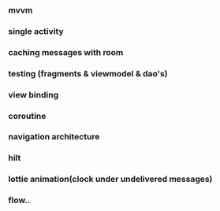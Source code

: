 
### mvvm 
### single activity
### caching messages with room
### testing (fragments & viewmodel & dao's)
### view binding
### coroutine
### navigation architecture
### hilt
### lottie animation(clock under undelivered messages)
### flow..
